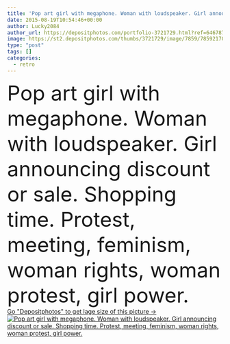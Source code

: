 ```yaml
---
title: 'Pop art girl with megaphone. Woman with loudspeaker. Girl announcing discount or sale. Shopping time. Protest, meeting, feminism, woman rights, woman protest, girl power.'
date: 2015-08-19T10:54:46+00:00
author: Lucky2084
author_url: https://depositphotos.com/portfolio-3721729.html?ref=64678756
image: https://st2.depositphotos.com/thumbs/3721729/image/7859/78592170/api_thumb_450.jpg?forcejpeg=true
type: "post"
tags: []
categories: 
  - retro
---
```

<div aling="center">
            <font size="60"> Pop art girl with megaphone. Woman with loudspeaker. Girl announcing discount or sale. Shopping time. Protest, meeting, feminism, woman rights, woman protest, girl power.</font>   
</div>
<div>
    <a href='https://st2.depositphotos.com/thumbs/3721729/image/7859/78592170/api_thumb_450.jpg?forcejpeg=true?ref=64678756' target=_blank > Go "Depositphotos" to get lage size of this picture ->
        <img href='https://st2.depositphotos.com/thumbs/3721729/image/7859/78592170/api_thumb_450.jpg?forcejpeg=true?ref=64678756' src='https://st2.depositphotos.com/3721729/7859/i/950/depositphotos_78592170-stock-photo-pop-art-girl-with-megaphone.jpg?forcejpeg=true' alt='Pop art girl with megaphone. Woman with loudspeaker. Girl announcing discount or sale. Shopping time. Protest, meeting, feminism, woman rights, woman protest, girl power.' >
    </a>
</div>
